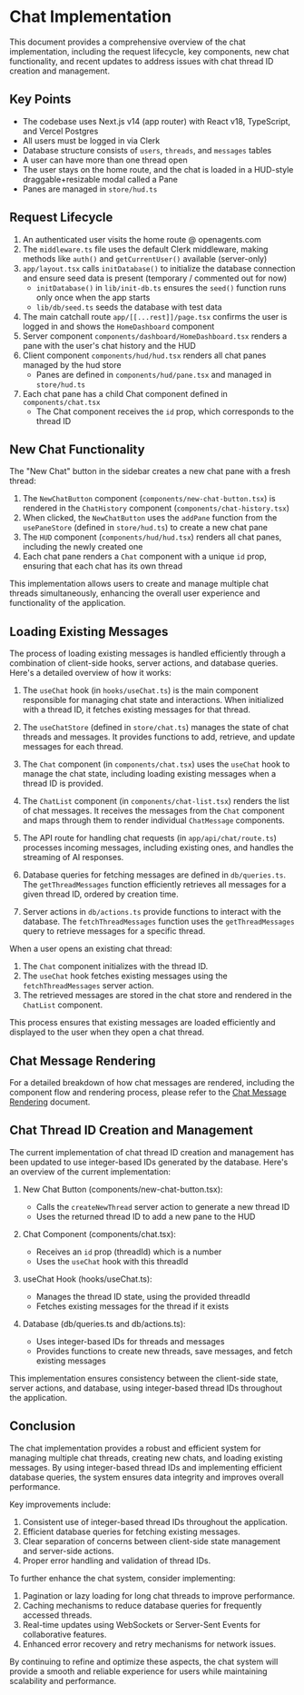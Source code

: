 # Chat Implementation

This document provides a comprehensive overview of the chat implementation, including the request lifecycle, key components, new chat functionality, and recent updates to address issues with chat thread ID creation and management.

## Key Points

- The codebase uses Next.js v14 (app router) with React v18, TypeScript, and Vercel Postgres
- All users must be logged in via Clerk
- Database structure consists of `users`, `threads`, and `messages` tables
- A user can have more than one thread open
- The user stays on the home route, and the chat is loaded in a HUD-style draggable+resizable modal called a Pane
- Panes are managed in `store/hud.ts`

## Request Lifecycle

1. An authenticated user visits the home route @ openagents.com
2. The `middleware.ts` file uses the default Clerk middleware, making methods like `auth()` and `getCurrentUser()` available (server-only)
3. `app/layout.tsx` calls `initDatabase()` to initialize the database connection and ensure seed data is present (temporary / commented out for now)
   - `initDatabase()` in `lib/init-db.ts` ensures the `seed()` function runs only once when the app starts
   - `lib/db/seed.ts` seeds the database with test data
4. The main catchall route `app/[[...rest]]/page.tsx` confirms the user is logged in and shows the `HomeDashboard` component
5. Server component `components/dashboard/HomeDashboard.tsx` renders a pane with the user's chat history and the HUD
6. Client component `components/hud/hud.tsx` renders all chat panes managed by the hud store
   - Panes are defined in `components/hud/pane.tsx` and managed in `store/hud.ts`
7. Each chat pane has a child Chat component defined in `components/chat.tsx`
   - The Chat component receives the `id` prop, which corresponds to the thread ID

## New Chat Functionality

The "New Chat" button in the sidebar creates a new chat pane with a fresh thread:

1. The `NewChatButton` component (`components/new-chat-button.tsx`) is rendered in the `ChatHistory` component (`components/chat-history.tsx`)
2. When clicked, the `NewChatButton` uses the `addPane` function from the `usePaneStore` (defined in `store/hud.ts`) to create a new chat pane
3. The `HUD` component (`components/hud/hud.tsx`) renders all chat panes, including the newly created one
4. Each chat pane renders a `Chat` component with a unique `id` prop, ensuring that each chat has its own thread

This implementation allows users to create and manage multiple chat threads simultaneously, enhancing the overall user experience and functionality of the application.

## Loading Existing Messages

The process of loading existing messages is handled efficiently through a combination of client-side hooks, server actions, and database queries. Here's a detailed overview of how it works:

1. The `useChat` hook (in `hooks/useChat.ts`) is the main component responsible for managing chat state and interactions. When initialized with a thread ID, it fetches existing messages for that thread.

2. The `useChatStore` (defined in `store/chat.ts`) manages the state of chat threads and messages. It provides functions to add, retrieve, and update messages for each thread.

3. The `Chat` component (in `components/chat.tsx`) uses the `useChat` hook to manage the chat state, including loading existing messages when a thread ID is provided.

4. The `ChatList` component (in `components/chat-list.tsx`) renders the list of chat messages. It receives the messages from the `Chat` component and maps through them to render individual `ChatMessage` components.

5. The API route for handling chat requests (in `app/api/chat/route.ts`) processes incoming messages, including existing ones, and handles the streaming of AI responses.

6. Database queries for fetching messages are defined in `db/queries.ts`. The `getThreadMessages` function efficiently retrieves all messages for a given thread ID, ordered by creation time.

7. Server actions in `db/actions.ts` provide functions to interact with the database. The `fetchThreadMessages` function uses the `getThreadMessages` query to retrieve messages for a specific thread.

When a user opens an existing chat thread:

1. The `Chat` component initializes with the thread ID.
2. The `useChat` hook fetches existing messages using the `fetchThreadMessages` server action.
3. The retrieved messages are stored in the chat store and rendered in the `ChatList` component.

This process ensures that existing messages are loaded efficiently and displayed to the user when they open a chat thread.

## Chat Message Rendering

For a detailed breakdown of how chat messages are rendered, including the component flow and rendering process, please refer to the [Chat Message Rendering](./chat-message-rendering.md) document.

## Chat Thread ID Creation and Management

The current implementation of chat thread ID creation and management has been updated to use integer-based IDs generated by the database. Here's an overview of the current implementation:

1. New Chat Button (components/new-chat-button.tsx):
   - Calls the `createNewThread` server action to generate a new thread ID
   - Uses the returned thread ID to add a new pane to the HUD

2. Chat Component (components/chat.tsx):
   - Receives an `id` prop (threadId) which is a number
   - Uses the `useChat` hook with this threadId

3. useChat Hook (hooks/useChat.ts):
   - Manages the thread ID state, using the provided threadId
   - Fetches existing messages for the thread if it exists

4. Database (db/queries.ts and db/actions.ts):
   - Uses integer-based IDs for threads and messages
   - Provides functions to create new threads, save messages, and fetch existing messages

This implementation ensures consistency between the client-side state, server actions, and database, using integer-based thread IDs throughout the application.

## Conclusion

The chat implementation provides a robust and efficient system for managing multiple chat threads, creating new chats, and loading existing messages. By using integer-based thread IDs and implementing efficient database queries, the system ensures data integrity and improves overall performance.

Key improvements include:

1. Consistent use of integer-based thread IDs throughout the application.
2. Efficient database queries for fetching existing messages.
3. Clear separation of concerns between client-side state management and server-side actions.
4. Proper error handling and validation of thread IDs.

To further enhance the chat system, consider implementing:

1. Pagination or lazy loading for long chat threads to improve performance.
2. Caching mechanisms to reduce database queries for frequently accessed threads.
3. Real-time updates using WebSockets or Server-Sent Events for collaborative features.
4. Enhanced error recovery and retry mechanisms for network issues.

By continuing to refine and optimize these aspects, the chat system will provide a smooth and reliable experience for users while maintaining scalability and performance.
